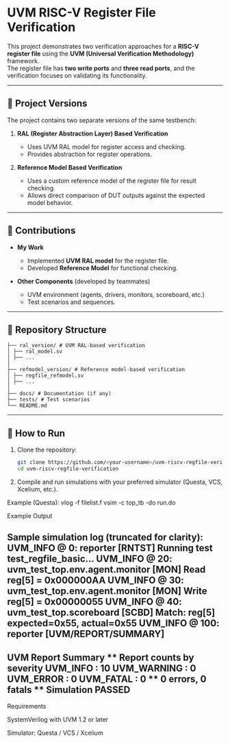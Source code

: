 # UVM RISC-V Register File Verification

This project demonstrates two verification approaches for a **RISC-V register file** using the **UVM (Universal Verification Methodology)** framework.  
The register file has **two write ports** and **three read ports**, and the verification focuses on validating its functionality.

---

## 🔹 Project Versions
The project contains two separate versions of the same testbench:

1. **RAL (Register Abstraction Layer) Based Verification**  
   - Uses UVM RAL model for register access and checking.  
   - Provides abstraction for register operations.  

2. **Reference Model Based Verification**  
   - Uses a custom reference model of the register file for result checking.  
   - Allows direct comparison of DUT outputs against the expected model behavior.  

---

## 🔹 Contributions
- **My Work**  
  - Implemented **UVM RAL model** for the register file.  
  - Developed **Reference Model** for functional checking.  

- **Other Components** (developed by teammates)  
  - UVM environment (agents, drivers, monitors, scoreboard, etc.)  
  - Test scenarios and sequences.  

---

## 🔹 Repository Structure
```
├── ral_version/ # UVM RAL-based verification
│ ├── ral_model.sv
│ ├── ...
│
├── refmodel_version/ # Reference model-based verification
│ ├── regfile_refmodel.sv
│ ├── ...
│
├── docs/ # Documentation (if any)
├── tests/ # Test scenarios
└── README.md
```

---

## 🔹 How to Run
1. Clone the repository:
   ```bash
   git clone https://github.com/<your-username>/uvm-riscv-regfile-verification.git
   cd uvm-riscv-regfile-verification
2. Compile and run simulations with your preferred simulator (Questa, VCS, Xcelium, etc.).

Example (Questa):
vlog -f filelist.f
vsim -c top_tb -do run.do


Example Output

Sample simulation log (truncated for clarity):
UVM_INFO @ 0: reporter [RNTST] Running test test_regfile_basic...
UVM_INFO @ 20: uvm_test_top.env.agent.monitor [MON] Read reg[5] = 0x000000AA
UVM_INFO @ 30: uvm_test_top.env.agent.monitor [MON] Write reg[5] = 0x00000055
UVM_INFO @ 40: uvm_test_top.scoreboard [SCBD] Match: reg[5] expected=0x55, actual=0x55
UVM_INFO @ 100: reporter [UVM/REPORT/SUMMARY]
---------------------------------------------------
UVM Report Summary
  ** Report counts by severity
  UVM_INFO    :   10
  UVM_WARNING :    0
  UVM_ERROR   :    0
  UVM_FATAL   :    0
  ** 0 errors, 0 fatals
  ** Simulation PASSED
---------------------------------------------------

Requirements

SystemVerilog with UVM 1.2 or later

Simulator: Questa / VCS / Xcelium
